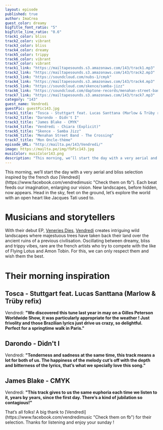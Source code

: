 ```yaml
---
layout: episode
published: true
author: ImaCrea
guest_color: dreamy
bigTitle_font_ratio: "5"
bigTitle_line_ratio: "0.6"
track1_color: bliss
track2_color: vibrant
track3_color: bliss
track4_color: dreamy
track5_color: trippy
track6_color: vibrant
track7_color: vibrant
track1_link: "https://mailtapesounds.s3.amazonaws.com/143/track1.mp3"
track2_link: "https://mailtapesounds.s3.amazonaws.com/143/track2.mp3"
track3_link: "https://soundcloud.com/nubs-1/cmyk"
track4_link: "https://mailtapesounds.s3.amazonaws.com/143/track4.mp3"
track5_link: "https://soundcloud.com/skence/samba-jizz"
track6_link: "https://soundcloud.com/daptone-records/menahan-street-band-the"
track7_link: "https://mailtapesounds.s3.amazonaws.com/143/track7.mp3"
category: "143"
guest_name: Vendredi
guestPic: guestPic143.jpg
track1_title: "Tosca - Stuttgart feat. Lucas Santtana (Marlow & Trüby refix)"
track2_title: "Darondo - Didn't I"
track3_title: "James Blake - CMYK"
track4_title: "Vendredi - Chiara (Explicit)"
track5_title: "Skence - Samba Jizz"
track6_title: "Menahan Street Band - The Crossing"
track7_title: "Mon Oncle-thème"
episode_URL: "http://mailta.pe/143/Vendredi/"
image: https://mailta.pe/img/fbPic143.jpg
musiColor: musiColor143.png
description: "This morning, we’ll start the day with a very aerial and bliss selection inspired by the french duo Vendredi. Each beat feeds our imagination, enlarging our vision. New landscapes, before hidden, now appears. Head in the sky, feet on the ground, let’s explore the world with an open heart like Jacques Tati used to."
---
```


<p id="introduction">
This morning, we’ll start the day with a very aerial and bliss selection inspired by the french duo [Vendredi](https://www.facebook.com/vendredimusic "Check them on fb"). Each beat feeds our imagination, enlarging our vision. New landscapes, before hidden, now appears. Head in the sky, feet on the ground, let’s explore the world with an open heart like Jacques Tati used to.</p>

# Musicians and storytellers

With their debut EP, [Veneries Dies](https://itunes.apple.com/fr/album/veneris-dies-ep/id823647184 "Listen to it on iTunes"), [Vendredi](https://www.facebook.com/vendredimusic "Check them on fb") creates intriguing wild landscapes where majestuous trees have taken back their land over the ancient ruins of a previous civilisation. Oscillating between dreamy, bliss and trippy vibes, rare are the french artists who try to compete with the like of Flying Lotus and Amon Tobin. For this, we can only respect them and wish them the best.

# Their morning inspiration

## Tosca - Stuttgart feat. Lucas Santtana (Marlow & Trüby refix)
Vendredi: **"**We discovered this tune last year in may on a Gilles Peterson Worldwide Show, it was particularly appropriate for the weather ! Just frivolity and those Brazilian lyrics just drive us crazy, so delightful. Perfect for a springtime walk in Paris.**"**

## Darondo - Didn't I
Vendredi: **"**Tenderness and sadness at the same time, this track means a lot for both of us. The happiness of the melody cut’s off with the depth and bitterness of the lyrics, that’s what we specially love this song.**"**

## James Blake - CMYK
Vendredi: **"**This track gives to us the same euphoria each time we listen to it, years by years, since the first day. There’s a kind of jubilation so contagious!**"**

<p id="outroduction">
That’s all folks! A big thank to [Vendredi](https://www.facebook.com/vendredimusic "Check them on fb") for their selection. Thanks for listening and enjoy your sunday !
</p>